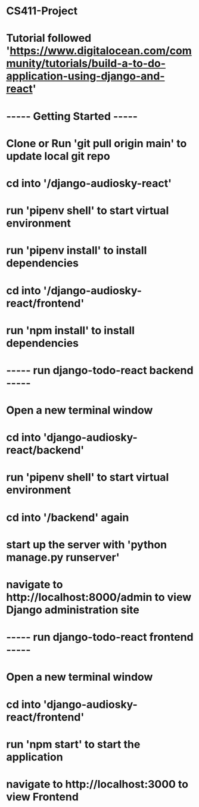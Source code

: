 # CS411-Project

# Tutorial followed 'https://www.digitalocean.com/community/tutorials/build-a-to-do-application-using-django-and-react'


# ----- Getting Started -----
# Clone or Run 'git pull origin main' to update local git repo
# cd into '/django-audiosky-react'
# run 'pipenv shell' to start virtual environment
# run 'pipenv install' to install dependencies
# cd into '/django-audiosky-react/frontend'
# run 'npm install' to install dependencies

# ----- run django-todo-react backend -----
# Open a new terminal window
# cd into 'django-audiosky-react/backend'
# run 'pipenv shell' to start virtual environment
# cd into '/backend' again
# start up the server with 'python manage.py runserver'
# navigate to http://localhost:8000/admin to view Django administration site

# ----- run django-todo-react frontend -----
# Open a new terminal window
# cd into 'django-audiosky-react/frontend'
# run 'npm start' to start the application
# navigate to http://localhost:3000 to view Frontend
